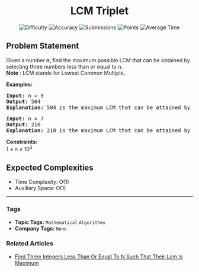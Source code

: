 <h1 align="center">LCM Triplet</h1>

<p align="center">
  <img alt="Difficulty" title="Difficulty" src="https://custom-icon-badges.demolab.com/badge/Difficulty: Medium-1F222E?style=for-the-badge&logoColor=white&logo=fire"/>
  <img alt="Accuracy" title="Accuracy" src="https://custom-icon-badges.demolab.com/badge/Accuracy: 50.13%25-1F222E?style=for-the-badge&logoColor=white&logo=target"/>
  <img alt="Submissions" title="Submissions" src="https://custom-icon-badges.demolab.com/badge/Submissions: 36K+-1F222E?style=for-the-badge&logoColor=white&logo=repo"/>
  <img alt="Points" title="Points" src="https://custom-icon-badges.demolab.com/badge/Points: 4-1F222E?style=for-the-badge&logoColor=white&logo=award"/>
  <img alt="Average Time" title="Average Time" src="https://custom-icon-badges.demolab.com/badge/Average%20Time: N/A-1F222E?style=for-the-badge&logoColor=white&logo=clock"/>
</p>

## Problem Statement

Given a number <b>n, </b>find the maximum possible LCM that can be obtained by selecting three numbers less than or equal to n.<br><b>Note</b> : LCM stands for Lowest Common Multiple.

<b>Examples:</b>

<pre><b>Input:</b> n = 9
<b>Output: </b>504
<b>Explanation: </b>504 is the maximum LCM that can be attained by any triplet of numbers less than or equal 9. The triplet which has this LCM is {7, 8, 9}.</pre>

<pre><b>Input:</b> n = 7
<b>Output: </b>210
<b>Explanation: </b>210 is the maximum LCM that can be attained by any triplet of numbers less than or equal 7. The triplet which has this LCM is {5, 6, 7}.<br></pre>

<b>Constraints:</b><br>1 ≤ n ≤ 10<sup>3</sup>

## Expected Complexities
- Time Complexity: O(1)
- Auxiliary Space: O(1)

<hr>

### Tags
- **Topic Tags:** `Mathematical` `Algorithms`
- **Company Tags:** `None`

### Related Articles
- [Find Three Integers Less Than Or Equal To N Such That Their Lcm Is Maximum](https://www.geeksforgeeks.org/find-three-integers-less-than-or-equal-to-n-such-that-their-lcm-is-maximum/)
